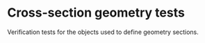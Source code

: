 # Cross-section geometry tests

Verification tests for the objects used to define geometry sections.

